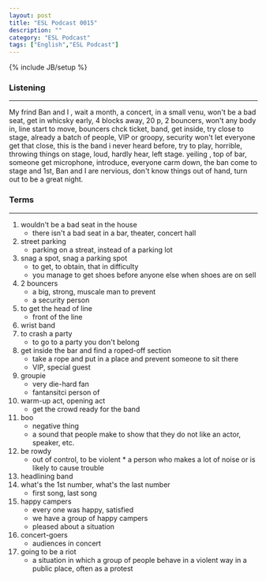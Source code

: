 ```yaml
---
layout: post
title: "ESL Podcast 0015"
description: ""
category: "ESL Podcast"
tags: ["English","ESL Podcast"]
---
```

{% include JB/setup %}

### Listening
-----
 My frind Ban and I , wait a month, a concert, in a small venu, won't be a bad seat, get in whicsky early, 4 blocks away, 20 p, 2 bouncers, won't any body in, line start to move, bouncers chck ticket, band, get inside, try close to stage, already a batch of people, VIP or groopy, security won't let everyone get that close, this is the band i never heard before, try to play, horrible, throwing things on stage, loud, hardly hear, left stage. yeiling , top of bar, someone get microphone, introduce, everyone carm down, the ban come to stage and 1st, Ban and I are nervious, don't know things out of hand, turn out to be a great night.

### Terms
--------
1. wouldn't be a bad seat in the house
    * there isn't a bad seat in a bar, theater, concert hall
2. street parking
    * parking on a streat, instead of a parking lot
3. snag a spot, snag a parking spot 
    * to get, to obtain, that in difficulty
    * you manage to get shoes before anyone else when shoes are on sell
4. 2 bouncers 
    * a big, strong, muscale man to prevent
    * a security person
5. to get the head of line
    * front of the line
6. wrist band
7. to crash a party
    * to go to a party you don't belong
8. get inside the bar and find a roped-off section
    * take a rope and put in a place and prevent someone to sit there
    * VIP, special guest
9. groupie
    * very die-hard fan 
    * fantansitci person of 
10. warm-up act, opening act
    * get the crowd ready for the band
11. boo
    * negative thing
    * a sound that people make to show that they do not like an actor, speaker, etc.
12. be rowdy
    * out of control, to be violent
    ​* a person who makes a lot of noise or is likely to cause trouble
13. headlining band
14. what's the 1st number, what's the last number
    * first song, last song
15. happy campers
    * every one was happy, satisfied
    * we have a group of happy campers
    * pleased about a situation
16. concert-goers
    * audiences in concert
17. going to be a riot
    * a situation in which a group of people behave in a violent way in a public place, often as a protest